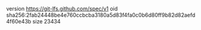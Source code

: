 version https://git-lfs.github.com/spec/v1
oid sha256:2fab24448be4e760ccbcba3180a5d83f4fa0c0b6d80ff9b82d82aefd4f60e43b
size 23434

